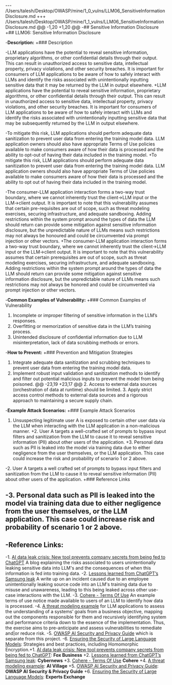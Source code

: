 --- /Users/talesh/Desktop/OWASP/mine/1_0_vulns/LLM06_SensitiveInformationDisclosure.md
+++ /Users/talesh/Desktop/OWASP/mine/1_1_vulns/LLM06_SensitiveInformationDisclosure.md
@@ -1,20 +1,20 @@
-## Sensitive Information Disclosure
+## LLM06: Sensitive Information Disclosure
 
-**Description:**
+### Description
 
-LLM applications have the potential to reveal sensitive information, proprietary algorithms, or other confidential details through their output. This can result in unauthorized access to sensitive data, intellectual property, privacy violations, and other security breaches. It is important for consumers of LLM applications to be aware of how to safely interact with LLMs and identify the risks associated with unintentionally inputting sensitive data that it may be returned by the LLM in output elsewhere.
+LLM applications have the potential to reveal sensitive information, proprietary algorithms, or other confidential details through their output. This can result in unauthorized access to sensitive data, intellectual property, privacy violations, and other security breaches. It is important for consumers of LLM applications to be aware of how to safely interact with LLMs and identify the risks associated with unintentionally inputting sensitive data that may be subsequently returned by the LLM in output elsewhere.
 
-To mitigate this risk, LLM applications should perform adequate data sanitization to prevent user data from entering the training model data. LLM application owners should also have appropriate Terms of Use policies available to make consumers aware of how their data is processed and the ability to opt-out of having their data included in the training model.
+To mitigate this risk, LLM applications should perform adequate data sanitization to prevent user data from entering the training model data. LLM application owners should also have appropriate Terms of Use policies available to make consumers aware of how their data is processed and the ability to opt out of having their data included in the training model.
 
-The consumer-LLM application interaction forms a two-way trust boundary, where we cannot inherently trust the client->LLM input or the LLM->client output. It is important to note that this vulnerability assumes that certain pre-requisites are out of scope, such as threat modeling exercises, securing infrastructure, and adequate sandboxing. Adding restrictions within the system prompt around the types of data the LLM should return can provide some mitigation against sensitive information disclosure, but the unpredictable nature of LLMs means such restrictions may not always be honoured and could be circumvented via prompt injection or other vectors.
+The consumer-LLM application interaction forms a two-way trust boundary, where we cannot inherently trust the client->LLM input or the LLM->client output. It is important to note that this vulnerability assumes that certain prerequisites are out of scope, such as threat modeling exercises, securing infrastructure, and adequate sandboxing. Adding restrictions within the system prompt around the types of data the LLM should return can provide some mitigation against sensitive information disclosure, but the unpredictable nature of LLMs means such restrictions may not always be honored and could be circumvented via prompt injection or other vectors.
 
-**Common Examples of Vulnerability:**
+### Common Examples of Vulnerability
 
 1. Incomplete or improper filtering of sensitive information in the LLM’s responses.
 2. Overfitting or memorization of sensitive data in the LLM’s training process.
 3. Unintended disclosure of confidential information due to LLM misinterpretation, lack of data scrubbing methods or errors.
 
-**How to Prevent:**
+### Prevention and Mitigation Strategies
 
 1. Integrate adequate data sanitization and scrubbing techniques to prevent user data from entering the training model data.
 2. Implement robust input validation and sanitization methods to identify and filter out potential malicious inputs to prevent the model from being poisoned.
@@ -23,19 +23,17 @@
    2. Access to external data sources (orchestration of data at runtime) should be limited.
    3. Apply strict access control methods to external data sources and a rigorous approach to maintaining a secure supply chain.
 
-**Example Attack Scenarios:**
+### Example Attack Scenarios
 
 1. Unsuspecting legitimate user A is exposed to certain other user data via the LLM when interacting with the LLM application in a non-malicious manner.
+2. User A targets a well-crafted set of prompts to bypass input filters and sanitization from the LLM to cause it to reveal sensitive information (PII) about other users of the application.
+3. Personal data such as PII is leaked into the model via training data due to either negligence from the user themselves, or the LLM application. This case could increase the risk and probability of scenario 1 or 2 above.
 
-2. User A targets a well crafted set of prompts to bypass input filters and sanitization from the LLM to cause it to reveal sensitive information (PII) about other users of the application.
+### Reference Links
 
-3. Personal data such as PII is leaked into the model via training data due to either negligence from the user themselves, or the LLM application. This case could increase risk and probability of scenario 1 or 2 above.
-
-**Reference Links:**
-
-1. [AI data leak crisis: New tool prevents company secrets from being fed to ChatGPT](https://www.foxbusiness.com/politics/ai-data-leak-crisis-prevent-company-secrets-chatgpt) A blog explaining the risks associated to users unintentionally leaking sensitive data into LLM's and the consequences of when this information is fed into training data.
-2. [Lessons learned from ChatGPT’s Samsung leak](https://cybernews.com/security/chatgpt-samsung-leak-explained-lessons/) A write up on an incident caused due to an employee unintentionally leaking source code into an LLM's training data due to misuse and unawareness, leading to this being leaked across other use-case interactions with the LLM.
-3. [Cohere - Terms Of Use](https://cohere.com/terms-of-use) An example terms of use notice made available to users of an LLM to identify how data is processed.
-4. [A threat modeling example](https://aivillage.org/large%20language%20models/threat-modeling-llm/) for LLM applications to assess the understanding of a systems’ goals from a business objective, mapping out the components responsible for them and recursively identifying system and performance criteria down to the essence of the implementation. Thus, the exercise aims to pre-anticipate and assess vulnerabilities to remediate and|or reduce risk.
-5. [OWASP AI Security and Privacy Guide](https://owasp.org/www-project-ai-security-and-privacy-guide/) which is separate from this project.
-6. [Ensuring the Security of Large Language Models](https://www.experts-exchange.com/articles/38220/Ensuring-the-Security-of-Large-Language-Models-Strategies-and-Best-Practices.html): Strategies and best practices, including Homomorphic Encryption.+1. [AI data leak crisis: New tool prevents company secrets from being fed to ChatGPT](https://www.foxbusiness.com/politics/ai-data-leak-crisis-prevent-company-secrets-chatgpt): **Fox Business**
+2. [Lessons learned from ChatGPT’s Samsung leak](https://cybernews.com/security/chatgpt-samsung-leak-explained-lessons/): **Cybernews**
+3. [Cohere - Terms Of Use](https://cohere.com/terms-of-use) **Cohere**
+4. [A threat modeling example](https://aivillage.org/large%20language%20models/threat-modeling-llm/): **AI Village**
+5. [OWASP AI Security and Privacy Guide](https://owasp.org/www-project-ai-security-and-privacy-guide/): **OWASP AI Security & Privacy Guide**
+6. [Ensuring the Security of Large Language Models](https://www.experts-exchange.com/articles/38220/Ensuring-the-Security-of-Large-Language-Models-Strategies-and-Best-Practices.html): **Experts Exchange**
